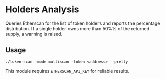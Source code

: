 # Holders Analysis

Queries Etherscan for the list of token holders and reports the percentage distribution.
If a single holder owns more than 50%% of the returned supply, a warning is raised.

## Usage
```
./token-scan -mode multiscan -token <address> --pretty
```

This module requires `ETHERSCAN_API_KEY` for reliable results.
